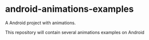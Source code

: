 # android-animations-examples
A Android project with animations.

This repository will contain several animations examples on Android
